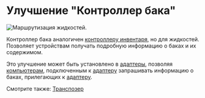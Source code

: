 # Улучшение "Контроллер бака"

![Маршрутизация жидкостей.](oredict:oc:tankControllerUpgrade)

Контроллер бака аналогичен [контроллеру инвентаря](inventoryControllerUpgrade.md), но для жидкостей. Позволяет устройствам получать подробную информацию о баках и их содержимом.

Это улучшение может быть установлено в [адаптеры](../block/adapter.md), позволяя [компьютерам](../general/computer.md), подключенным к [адаптеру](../block/adapter.md) запрашивать информацию о баках, прилегающих к [адаптеру](../block/adapter.md).

Смотрите также: [Транспозер](../block/transposer.md)
